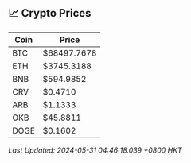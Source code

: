 ## 📈 Crypto Prices

| Coin | Price |
| ---- | ----- |
| BTC | $68497.7678 |
| ETH | $3745.3188 |
| BNB | $594.9852 |
| CRV | $0.4710 |
| ARB | $1.1333 |
| OKB | $45.8811 |
| DOGE | $0.1602 |

_Last Updated: 2024-05-31 04:46:18.039 +0800 HKT_
